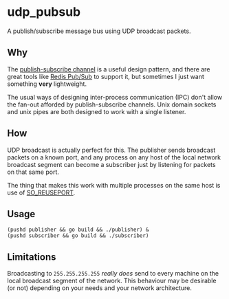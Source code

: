 # udp_pubsub

A publish/subscribe message bus using UDP broadcast packets.

## Why

The [publish-subscribe channel](https://www.enterpriseintegrationpatterns.com/patterns/messaging/PublishSubscribeChannel.html) is a useful design pattern, and there are great tools like [Redis Pub/Sub](https://redis.io/docs/interact/pubsub/) to support it, but sometimes I just want something **very** lightweight.

The usual ways of designing inter-process communication (IPC) don't allow the fan-out afforded by publish-subscribe channels. Unix domain sockets and unix pipes are both designed to work with a single listener.

## How

UDP broadcast is actually perfect for this. The publisher sends broadcast packets on a known port, and any process on any host of the local network broadcast segment can become a subscriber just by listening for packets on that same port.

The thing that makes this work with multiple processes on the same host is use of [SO_REUSEPORT](https://lwn.net/Articles/542629/).

## Usage

```shell
(pushd publisher && go build && ./publisher) &
(pushd subscriber && go build && ./subscriber)
```

## Limitations

Broadcasting to `255.255.255.255` _really does_ send to every machine on the local broadcast segment of the network. This behaviour may be desirable (or not) depending on your needs and your network architecture.
